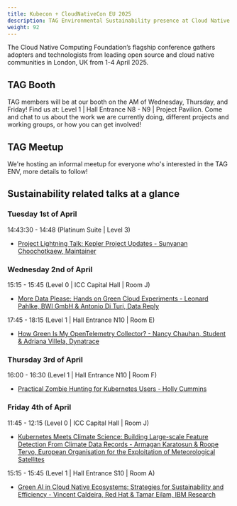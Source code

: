 ```yaml
---
title: Kubecon + CloudNativeCon EU 2025
description: TAG Environmental Sustainability presence at Cloud Native Computing Foundation’s flagship conference in London, UK from 1-4 April, 2025.
weight: 92
---
```


The Cloud Native Computing Foundation’s flagship conference gathers adopters and technologists from leading open source and cloud native communities in London, UK from 1-4 April 2025.


## TAG Booth

TAG members will be at our booth on the AM of Wednesday, Thursday, and Friday! Find us at: Level 1 | Hall Entrance N8 - N9 | Project Pavilion. Come and chat to us about the work we are currently doing, different projects and working groups, or how you can get involved!

## TAG Meetup

We're hosting an informal meetup for everyone who's interested in the TAG ENV, more details to follow!


## Sustainability related talks at a glance

### Tuesday 1st of April

14:43:30 - 14:48 (Platinum Suite | Level 3)

* [Project Lightning Talk: Kepler Project Updates - Sunyanan Choochotkaew, Maintainer](https://kccnceu2025.sched.com/event/1tcwI)


### Wednesday 2nd of April

15:15 - 15:45 (Level 0 | ICC Capital Hall | Room J)

* [More Data Please: Hands on Green Cloud Experiments - Leonard Pahlke, BWI GmbH & Antonio Di Turi, Data Reply](https://kccnceu2025.sched.com/event/1tx9z)

17:45 - 18:15 (Level 1 | Hall Entrance N10 | Room E)

* [How Green Is My OpenTelemetry Collector? - Nancy Chauhan, Student & Adriana Villela, Dynatrace](https://kccnceu2025.sched.com/event/1txEL)

### Thursday 3rd of April

16:00 - 16:30 (Level 1 | Hall Entrance N10 | Room F)

* [Practical Zombie Hunting for Kubernetes Users - Holly Cummins](https://sched.co/1txGK)

### Friday 4th of April

11:45 - 12:15 (Level 0 | ICC Capital Hall | Room J)

* [Kubernetes Meets Climate Science: Building Large-scale Feature Detection From Climate Data Records - Armagan Karatosun & Roope Tervo, European Organisation for the Exploitation of Meteorological Satellites](https://kccnceu2025.sched.com/event/1txAZ)


15:15 - 15:45 (Level 1 | Hall Entrance S10 | Room A)

* [Green AI in Cloud Native Ecosystems: Strategies for Sustainability and Efficiency - Vincent Caldeira, Red Hat & Tamar Eilam, IBM Research](https://kccnceu2025.sched.com/event/1tx9n)
